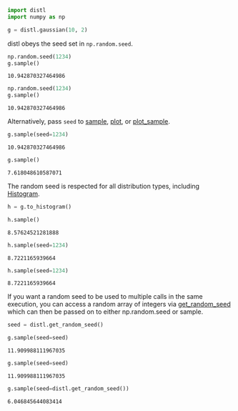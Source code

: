 ```python
import distl
import numpy as np
```


```python
g = distl.gaussian(10, 2)
```

distl obeys the seed set in `np.random.seed`.


```python
np.random.seed(1234)
g.sample()
```




    10.942870327464986




```python
np.random.seed(1234)
g.sample()
```




    10.942870327464986



Alternatively, pass `seed` to [sample](../api/BaseDistribution.sample.md), [plot](../api/BaseDistribution.plot.md), or [plot_sample](../api/BaseDistribution.plot_sample.md).


```python
g.sample(seed=1234)
```




    10.942870327464986




```python
g.sample()
```




    7.618048610587071



The random seed is respected for all distribution types, including [Histogram](../api/Histogram.md).


```python
h = g.to_histogram()
```


```python
h.sample()
```




    8.57624521281888




```python
h.sample(seed=1234)
```




    8.7221165939664




```python
h.sample(seed=1234)
```




    8.7221165939664



If you want a random seed to be used to multiple calls in the same execution, you can access a random array of integers via [get_random_seed](../api/distl.get_random_seed.md) which can then be passed on to either np.random.seed or sample.


```python
seed = distl.get_random_seed()
```


```python
g.sample(seed=seed)
```




    11.909988111967035




```python
g.sample(seed=seed)
```




    11.909988111967035




```python
g.sample(seed=distl.get_random_seed())
```




    6.046845644083414




```python

```
